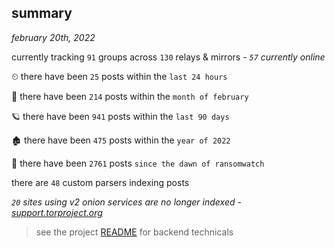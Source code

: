 
## summary
_february 20th, 2022_

currently tracking `91` groups across `130` relays & mirrors - _`57` currently online_

⏲ there have been `25` posts within the `last 24 hours`

🦈 there have been `214` posts within the `month of february`

🪐 there have been `941` posts within the `last 90 days`

🏚 there have been `475` posts within the `year of 2022`

🦕 there have been `2761` posts `since the dawn of ransomwatch`

there are `48` custom parsers indexing posts

_`20` sites using v2 onion services are no longer indexed - [support.torproject.org](https://support.torproject.org/onionservices/v2-deprecation/)_

> see the project [README](https://github.com/thetanz/ransomwatch#ransomwatch--) for backend technicals
